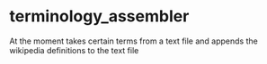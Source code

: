 # terminology_assembler
At the moment takes certain terms from a text file and appends the wikipedia definitions to the text file
